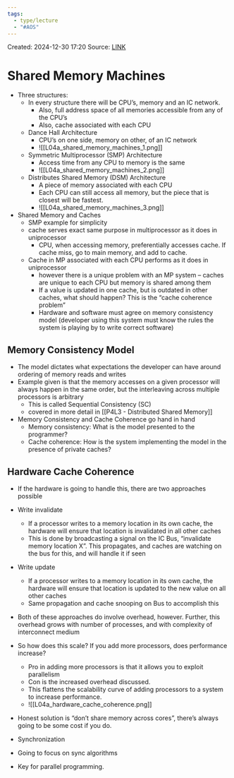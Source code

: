 ```yaml
---
tags:
  - type/lecture
  - "#AOS"
---
```

Created: 2024-12-30 17:20
Source: [LINK](https://andrewrepp.com/aos_lec_L04)

# Shared Memory Machines

- Three structures:
    - In every structure there will be CPU’s, memory and an IC network.
        - Also, full address space of all memories accessible from any of the CPU’s
        - Also, cache associated with each CPU
    - Dance Hall Architecture
        - CPU’s on one side, memory on other, of an IC network
        - ![[L04a_shared_memory_machines_1.png]]
    - Symmetric Multiprocessor (SMP) Architecture
	    - Access time from any CPU to memory is the same
	    - ![[L04a_shared_memory_machines_2.png]]
	- Distributes Shared Memory (DSM) Architecture
		- A piece of memory associated with each CPU
		- Each CPU can still access all memory, but the piece that is closest will be fastest.
		- ![[L04a_shared_memory_machines_3.png]]
- Shared Memory and Caches
	- SMP example for simplicity
	- cache serves exact same purpose in multiprocessor as it does in uniprocessor
	    - CPU, when accessing memory, preferentially accesses cache. If cache miss, go to main memory, and add to cache.
	- Cache in MP associated with each CPU performs as it does in uniprocessor
	    - however there is a unique problem with an MP system – caches are unique to each CPU but memory is shared among them
	    - If a value is updated in one cache, but is outdated in other caches, what should happen? This is the “cache coherence problem”
	    - Hardware and software must agree on memory consistency model (developer using this system must know the rules the system is playing by to write correct software)
## Memory Consistency Model

- The model dictates what expectations the developer can have around ordering of memory reads and writes
- Example given is that the memory accesses on a given processor will always happen in the same order, but the interleaving across multiple processors is arbitrary
    - This is called Sequential Consistency (SC)
    - covered in more detail in [[P4L3 - Distributed Shared Memory]]
- Memory Consistency and Cache Coherence go hand in hand
    - Memory consistency: What is the model presented to the programmer?
    - Cache coherence: How is the system implementing the model in the presence of private caches?
## Hardware Cache Coherence

- If the hardware is going to handle this, there are two approaches possible
- Write invalidate
    - If a processor writes to a memory location in its own cache, the hardware will ensure that location is invalidated in all other caches
    - This is done by broadcasting a signal on the IC Bus, “invalidate memory location X”. This propagates, and caches are watching on the bus for this, and will handle it if seen
- Write update
    - If a processor writes to a memory location in its own cache, the hardware will ensure that location is updated to the new value on all other caches
    - Same propagation and cache snooping on Bus to accomplish this
- Both of these approaches do involve overhead, however. Further, this overhead grows with number of processes, and with complexity of interconnect medium
- So how does this scale? If you add more processors, does performance increase?
    - Pro in adding more processors is that it allows you to exploit parallelism
    - Con is the increased overhead discussed.
    - This flattens the scalability curve of adding processors to a system to increase performance.
    - ![[L04a_hardware_cache_coherence.png]]
- Honest solution is “don’t share memory across cores”, there’s always going to be some cost if you do.
    
- Synchronization
- Going to focus on sync algorithms
- Key for parallel programming.

